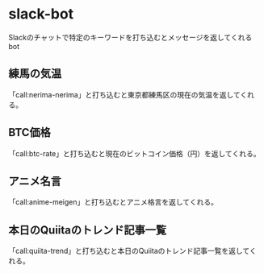 # slack-bot

Slackのチャットで特定のキーワードを打ち込むとメッセージを返してくれるbot

## 練馬の気温

「call:nerima-nerima」と打ち込むと東京都練馬区の現在の気温を返してくれる。

## BTC価格

「call:btc-rate」と打ち込むと現在のビットコイン価格（円）を返してくれる。

## アニメ名言

「call:anime-meigen」と打ち込むとアニメ格言を返してくれる。

## 本日のQuiitaのトレンド記事一覧

「call:quiita-trend」と打ち込むと本日のQuiitaのトレンド記事一覧を返してくれる。
